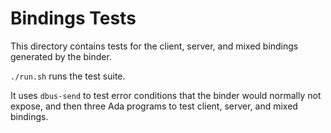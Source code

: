 Bindings Tests
==============

This directory contains tests for the client, server, and mixed bindings
generated by the binder.

`./run.sh` runs the test suite.

It uses `dbus-send` to test error conditions that the binder would normally
not expose, and then three Ada programs to test client, server, and mixed bindings.
